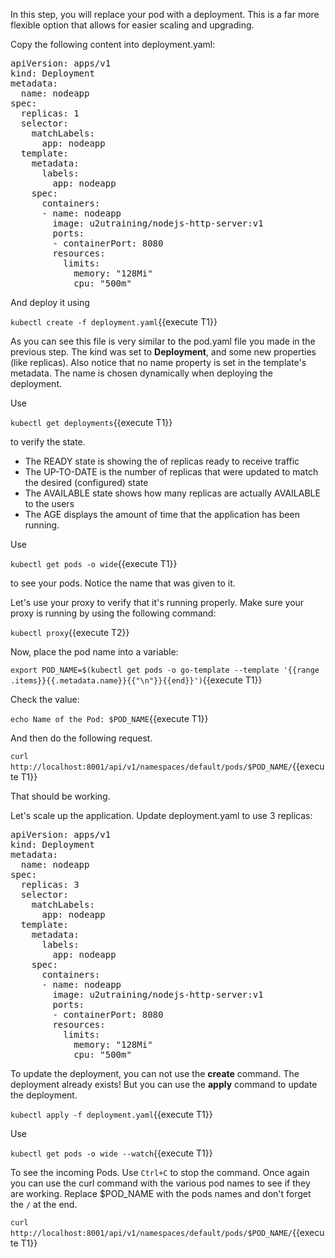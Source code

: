 In this step, you will replace your pod with a deployment. This is a far more flexible option that allows for easier scaling and upgrading.

Copy the following content into deployment.yaml:

<pre class="file"
  data-filename="./deployment.yaml"
  data-target="replace">
apiVersion: apps/v1
kind: Deployment
metadata:
  name: nodeapp
spec:
  replicas: 1
  selector:
    matchLabels:
      app: nodeapp
  template:
    metadata:
      labels:
        app: nodeapp
    spec:
      containers:
      - name: nodeapp
        image: u2utraining/nodejs-http-server:v1
        ports:
        - containerPort: 8080
        resources:
          limits:
            memory: "128Mi"
            cpu: "500m"
</pre>

And deploy it using

`kubectl create -f deployment.yaml`{{execute T1}}

As you can see this file is very similar to the pod.yaml file you made in the previous step. The kind was set to **Deployment**, and some new properties (like replicas). 
Also notice that no name property is set in the template's metadata. The name is chosen dynamically when deploying the deployment.

Use 

`kubectl get deployments`{{execute T1}}

to verify the state.

- The READY state is showing the of replicas ready to receive traffic
- The UP-TO-DATE is the number of replicas that were updated to match the desired (configured) state
- The AVAILABLE state shows how many replicas are actually AVAILABLE to the users
- The AGE displays the amount of time that the application has been running.

Use

`kubectl get pods -o wide`{{execute T1}}

to see your pods. Notice the name that was given to it.

Let's use your proxy to verify that it's running properly. Make sure your proxy is running by using the following command:

`kubectl proxy`{{execute T2}}

Now, place the pod name into a variable:

`export POD_NAME=$(kubectl get pods -o go-template --template '{{range .items}}{{.metadata.name}}{{"\n"}}{{end}}')`{{execute T1}}

Check the value:

`echo Name of the Pod: $POD_NAME`{{execute T1}}

And then do the following request.

`curl http://localhost:8001/api/v1/namespaces/default/pods/$POD_NAME/`{{execute T1}}

That should be working.

Let's scale up the application. Update deployment.yaml to use 3 replicas:

<pre class="file"
  data-filename="./deployment.yaml"
  data-target="replace">
apiVersion: apps/v1
kind: Deployment
metadata:
  name: nodeapp
spec:
  replicas: 3
  selector:
    matchLabels:
      app: nodeapp
  template:
    metadata:
      labels:
        app: nodeapp
    spec:
      containers:
      - name: nodeapp
        image: u2utraining/nodejs-http-server:v1
        ports:
        - containerPort: 8080
        resources:
          limits:
            memory: "128Mi"
            cpu: "500m"
</pre>

To update the deployment, you can not use the **create** command. The deployment already exists! But you can use the **apply** command to update the deployment.

`kubectl apply -f deployment.yaml`{{execute T1}}

Use

`kubectl get pods -o wide --watch`{{execute T1}}

To see the incoming Pods. Use `Ctrl+C` to stop the command. Once again you can use the curl command with the various pod names to see if they are working. Replace $POD_NAME with the pods names and don't forget the `/` at the end.

`curl http://localhost:8001/api/v1/namespaces/default/pods/$POD_NAME/`{{execute T1}}

